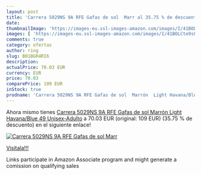 ```yaml
---
layout: post
title: 'Carrera 5029NS 9A RFE Gafas de sol  Marr al 35.75 % de descuento'
date: 
thumbnailImage: 'https://images-eu.ssl-images-amazon.com/images/I/41BOLCte9sL._SL200_.jpg'
images: [ 'https://images-eu.ssl-images-amazon.com/images/I/41BOLCte9sL._SL200_.jpg' ]
comments: true
category: ofertas
author: ring
slug: B01BGR4RI6
description:
actualPrice: 70.03 EUR
currency: EUR
price: 70.03
comparePrice: 109 EUR
inStock: true
prodname: 'Carrera 5029NS 9A RFE Gafas de sol  Marrón  Light Havana/Blue   49 Unisex-Adulto'
---
```


Ahora mismo tienes [Carrera 5029NS 9A RFE Gafas de sol  Marrón  Light Havana/Blue   49 Unisex-Adulto](https://www.amazon.es/dp/B01BGR4RI6/?tag=tolees-21) a 70.03 EUR (original: 109 EUR) (35.75 %  de descuento) en el siguiente enlace!

[![Carrera 5029NS 9A RFE Gafas de sol  Marr](https://images-eu.ssl-images-amazon.com/images/I/41BOLCte9sL._SL200_.jpg)](https://www.amazon.es/dp/B01BGR4RI6/?tag=tolees-21)

[Visítala!!!](https://www.amazon.es/dp/B01BGR4RI6/?tag=tolees-21)

Links participate in Amazon Associate program and might generate a comission on qualifying sales
